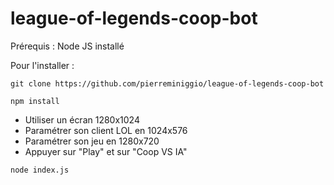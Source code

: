 # league-of-legends-coop-bot

Prérequis : Node JS installé

Pour l'installer :
```
git clone https://github.com/pierreminiggio/league-of-legends-coop-bot
```

```
npm install
```

- Utiliser un écran 1280x1024
- Paramétrer son client LOL en 1024x576
- Paramétrer son jeu en 1280x720
- Appuyer sur "Play" et sur "Coop VS IA"
```
node index.js
```
